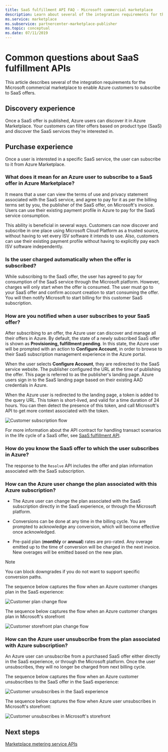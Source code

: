 ```yaml
---
title: SaaS fulfillment API FAQ - Microsoft commercial marketplace
description: Learn about several of the integration requirements for the Microsoft commercial marketplace to enable Azure customers to subscribe to SaaS offers.
ms.service: marketplace 
ms.subservice: partnercenter-marketplace-publisher
ms.topic: conceptual
ms.date: 07/11/2019
---
```


# Common questions about SaaS fulfillment APIs

This article describes several of the integration requirements for the Microsoft commercial marketplace to enable Azure customers to subscribe to SaaS offers.

## Discovery experience

Once a SaaS offer is published, Azure users can discover it in Azure Marketplace. Your customers can filter offers based on product type (SaaS) and discover the SaaS services they're interested in.

## Purchase experience

Once a user is interested in a specific SaaS service, the user can subscribe to it from Azure Marketplace.

### What does it mean for an Azure user to subscribe to a SaaS offer in Azure Marketplace?

It means that a user can view the terms of use and privacy statement associated with the SaaS service, and agree to pay for it as per the billing terms set by you, the publisher of the SaaS offer, on Microsoft's invoice. Users can use their existing payment profile in Azure to pay for the SaaS service consumption.

This ability is beneficial in several ways. Customers can now discover and subscribe in one place using Microsoft Cloud Platform as a trusted source, without having to vet every ISV software it intends to use. Also, customers can use their existing payment profile without having to explicitly pay each ISV software independently.

### Is the user charged automatically when the offer is subscribed?

While subscribing to the SaaS offer, the user has agreed to pay for consumption of the SaaS service through the Microsoft platform. However, charges will only start when the offer is consumed. The user must go to your SaaS offer and confirm account creation to start consuming the offer. You will then notify Microsoft to start billing for this customer SaaS subscription.

### How are you notified when a user subscribes to your SaaS offer?

After subscribing to an offer, the Azure user can discover and manage all their offers in Azure. By default, the state of a newly subscribed SaaS offer is shown as **Provisioning, fulfillment pending**. In this state, the Azure user will be prompted with an action to **Configure Account**, in order to browse to their SaaS subscription management experience in the Azure portal.

When the user selects **Configure Account**, they are redirected to the SaaS service website. The publisher configured the URL at the time of publishing the offer. This page is referred to as the publisher's landing page. Azure users sign in to the SaaS landing page based on their existing AAD credentials in Azure.

When the Azure user is redirected to the landing page, a token is added to the query URL. This token is short-lived, and valid for a time duration of 24 hours. You can then detect the presence of this token, and call Microsoft's API to get more context associated with the token.

![Customer subscription flow](media/saas-metering-service-integration-flow-a.png)

For more information about the API contract for handling transact scenarios in the life cycle of a SaaS offer, see [SaaS fulfillment API](pc-saas-fulfillment-api-v2.md).

### How do you know the SaaS offer to which the user subscribes in Azure?

The response to the `Resolve` API includes the offer and plan information associated with the SaaS subscription.

### How can the Azure user change the plan associated with this Azure subscription?

* The Azure user can change the plan associated with the SaaS subscription directly in the SaaS experience, or through the Microsoft platform.

* Conversions can be done at any time in the billing cycle. You are prompted to acknowledge any conversion, which will become effective once acknowledged.

* Pre-paid plan (**monthly** or **annual**) rates are pro-rated. Any overage emitted up to the time of conversion will be charged in the next invoice. New overages will be emitted based on the new plan.

>[!Note]
>You can block downgrades if you do not want to support specific conversion paths.

The sequence below captures the flow when an Azure customer changes plan in the SaaS experience:

![Customer plan change flow](media/saas-metering-service-integration-flow-b.png)

The sequence below captures the flow when an Azure customer changes plan in Microsoft's storefront

![Customer storefront plan change flow](media/saas-metering-service-integration-flow-c.png)

### How can the Azure user unsubscribe from the plan associated with Azure subscription?

An Azure user can unsubscribe from a purchased SaaS offer either directly in the SaaS experience, or through the Microsoft platform. Once the user unsubscribes, they will no longer be charged from next billing cycle.

The sequence below captures the flow when an Azure customer unsubscribes to the SaaS offer in the SaaS experience:

![Customer unsubscribes in the SaaS experience](media/saas-metering-service-integration-flow-d.png)

The sequence below captures the flow when Azure user unsubscribes in Microsoft's storefront:

![Customer unsubscribes in Microsoft's storefront](media/saas-metering-service-integration-flow-e.png)

## Next steps

[Marketplace metering service APIs](./marketplace-metering-service-apis.md)
